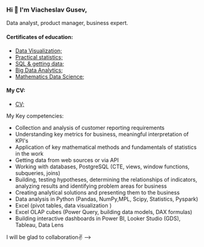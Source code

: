 ### Hi 👋 I'm Viacheslav Gusev,
Data analyst, product manager, business expert.

#### Certificates of education:
- [Data Visualization;](https://github.com/VyacheslavGusev/VyacheslavGusev/blob/main/Certificates%20of%20training/certificate%20data%20visualization.pdf)
- [Practical statistics;](https://github.com/VyacheslavGusev/VyacheslavGusev/blob/main/Certificates%20of%20training/certificate%20practical%20statistics.pdf)
- [SQL & getting data;](https://github.com/VyacheslavGusev/VyacheslavGusev/blob/main/Certificates%20of%20training/certificate%20SQL.pdf)
- [Big Data Analytics;](https://github.com/VyacheslavGusev/VyacheslavGusev/blob/main/Certificates%20of%20training/certificate%20big%20data%20analytics.pdf)
- [Mathematics Data Science;](https://github.com/VyacheslavGusev/VyacheslavGusev/blob/main/Certificates%20of%20training/certificate%20Mathematics%20Data%20Science.pdf)
#### My CV:
- [CV;](https://github.com/VyacheslavGusev/VyacheslavGusev/blob/main/CV_Data_Scientist.pdf)

My Key competencies:
- Collection and analysis of customer reporting requirements
- Understanding key metrics for business, meaningful interpretation of KPI's 
- Application of key mathematical methods and fundamentals of statistics in the work
- Getting data from web sources or via API
- Working with databases, PostgreSQL (CTE, views, window functions, subqueries, joins)
- Building, testing hypotheses, determining the relationships of indicators, analyzing results and identifying problem areas for business
- Creating analytical solutions and presenting them to the business
- Data analysis in Python (Pandas, NumPy,MPL, Scipy, Statistics, Pyspark)
- Excel (pivot tables, data visualization )
- Excel OLAP cubes (Power Query, building data models, DAX formulas)
- Building interactive dashboards in Power BI, Looker Studio (GDS), Tableau, Data Lens

I will be glad to collaboration✌️
-->
